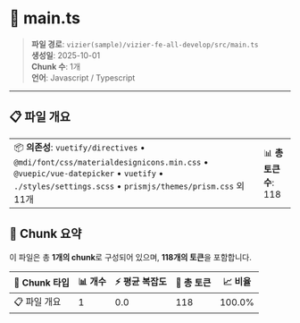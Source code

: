 # 📄 main.ts

> **파일 경로**: `vizier(sample)/vizier-fe-all-develop/src/main.ts`  
> **생성일**: 2025-10-01  
> **Chunk 수**: 1개  
> **언어**: Javascript / Typescript
---


## 📋 파일 개요

| | |
|--|--|
| 📦 **의존성**: `vuetify/directives` • `@mdi/font/css/materialdesignicons.min.css` • `@vuepic/vue-datepicker` • `vuetify` • `./styles/settings.scss` • `prismjs/themes/prism.css` 외 11개 | 📊 **총 토큰 수**: 118 |






## 🧩 Chunk 요약

이 파일은 총 **1개의 chunk**로 구성되어 있으며, **118개의 토큰**을 포함합니다.

| 🧩 Chunk 타입 | 📊 개수 | ⚡ 평균 복잡도 | 📝 총 토큰 | 📈 비율 |
|---------------|--------|-------------|----------|--------|
| 📋 파일 개요 | 1 | 0.0 | 118 | 100.0% |

